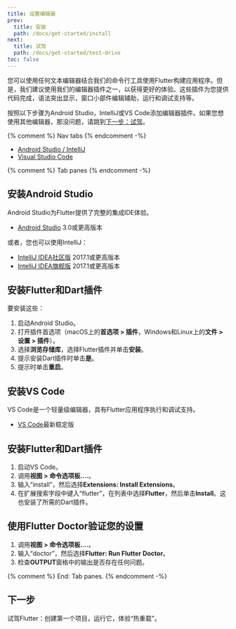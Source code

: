 ```yaml
---
title: 设置编辑器
prev:
  title: 安装
  path: /docs/get-started/install
next:
  title: 试驾
  path: /docs/get-started/test-drive
toc: false
---
```


您可以使用任何文本编辑器结合我们的命令行工具使用Flutter构建应用程序。但是，我们建议使用我们的编辑器插件之一，以获得更好的体验。这些插件为您提供代码完成，语法突出显示，窗口小部件编辑辅助，运行和调试支持等。

按照以下步骤为Android Studio，IntelliJ或VS Code添加编辑器插件。如果您想使用其他编辑器，那没问题，请跳到[下一步：试驾](/docs/get-started/test-drive)。

{% comment %} Nav tabs {% endcomment -%}
<ul class="nav nav-tabs" id="editor-setup" role="tablist">
  <li class="nav-item">
    <a class="nav-link active" id="androidstudio-tab" href="#androidstudio" role="tab" aria-controls="androidstudio" aria-selected="true">Android Studio / IntelliJ</a>
  </li>
  <li class="nav-item">
    <a class="nav-link" id="vscode-tab" href="#vscode" role="tab" aria-controls="vscode" aria-selected="false">Visual Studio Code</a>
  </li>
</ul>

{% comment %} Tab panes {% endcomment -%}
<div class="tab-content">

<div class="tab-pane active" id="androidstudio" role="tabpanel" aria-labelledby="androidstudio-tab" markdown="1">

## 安装Android Studio

Android Studio为Flutter提供了完整的集成IDE体验。

* [Android Studio]({{site.android-dev}}/studio) 3.0或更高版本

或者，您也可以使用IntelliJ：

* [IntelliJ IDEA社区版](https://www.jetbrains.com/idea/download/) 2017.1或更高版本
* [IntelliJ IDEA旗舰版](https://www.jetbrains.com/idea/download/) 2017.1或更高版本

## 安装Flutter和Dart插件

要安装这些：

 1. 启动Android Studio。
 1. 打开插件首选项（macOS上的**首选项 > 插件**，Windows和Linux上的**文件 > 设置 > 插件**）。
 1. 选择**浏览存储库**，选择Flutter插件并单击**安装**。
 1. 提示安装Dart插件时单击**是**。
 1. 提示时单击**重启**。

</div>
<div class="tab-pane" id="vscode" role="tabpanel" aria-labelledby="vscode-tab" markdown="1">

## 安装VS Code

VS Code是一个轻量级编辑器，具有Flutter应用程序执行和调试支持。

* [VS Code](https://code.visualstudio.com/)最新稳定版

## 安装Flutter和Dart插件

 1. 启动VS Code。
 1. 调用**视图 > 命令选项板....**。
 1. 输入“install”，然后选择**Extensions: Install Extensions**。
 1. 在扩展搜索字段中键入“flutter”，在列表中选择**Flutter**，然后单击**Install**。这也安装了所需的Dart插件。

## 使用Flutter Doctor验证您的设置

 1. 调用**视图 > 命令选项板....**。
 1. 输入“doctor”，然后选择**Flutter: Run Flutter Doctor**。
 1. 检查**OUTPUT**窗格中的输出是否存在任何问题。

</div>

</div>{% comment %} End: Tab panes. {% endcomment -%}

## 下一步

试驾Flutter：创建第一个项目，运行它，体验“热重载”。
